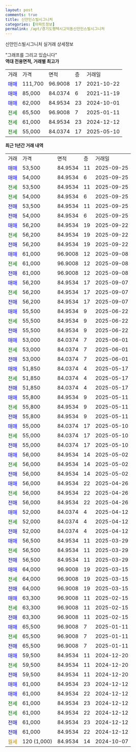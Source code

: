 ```yaml
---
layout: post
comments: true
title: 신안인스빌시그니처
categories: [아파트정보]
permalink: /apt/경기도평택시고덕동신안인스빌시그니처
---
```


신안인스빌시그니처 실거래 상세정보

<script type="text/javascript">
  google.charts.load('current', {'packages':['line', 'corechart']});
  google.charts.setOnLoadCallback(drawChart);

  function drawChart() {
    var data = new google.visualization.DataTable();
    data.addColumn('date', '거래일');
    data.addColumn('number', "매매");
    data.addColumn('number', "전세");
    data.addColumn('number', "전매");

    data.addRows([[new Date(Date.parse("2025-09-25")), 53500, null, null], [new Date(Date.parse("2025-09-25")), 54000, null, null], [new Date(Date.parse("2025-09-25")), null, 53500, null], [new Date(Date.parse("2025-09-25")), null, 54000, null], [new Date(Date.parse("2025-09-25")), null, null, 53500], [new Date(Date.parse("2025-09-25")), null, null, 54000], [new Date(Date.parse("2025-09-22")), 56200, null, null], [new Date(Date.parse("2025-09-22")), null, 56200, null], [new Date(Date.parse("2025-09-22")), null, null, 56200], [new Date(Date.parse("2025-09-08")), 61000, null, null], [new Date(Date.parse("2025-09-08")), null, 61000, null], [new Date(Date.parse("2025-09-08")), null, null, 61000], [new Date(Date.parse("2025-09-07")), 56200, null, null], [new Date(Date.parse("2025-09-07")), null, 56200, null], [new Date(Date.parse("2025-09-07")), null, null, 56200], [new Date(Date.parse("2025-06-22")), 55500, null, null], [new Date(Date.parse("2025-06-22")), null, 55500, null], [new Date(Date.parse("2025-06-22")), null, null, 55500], [new Date(Date.parse("2025-06-01")), 53000, null, null], [new Date(Date.parse("2025-06-01")), null, 53000, null], [new Date(Date.parse("2025-06-01")), null, null, 53000], [new Date(Date.parse("2025-05-17")), 51850, null, null], [new Date(Date.parse("2025-05-17")), null, 51850, null], [new Date(Date.parse("2025-05-17")), null, null, 51850], [new Date(Date.parse("2025-05-11")), 55800, null, null], [new Date(Date.parse("2025-05-11")), null, 55800, null], [new Date(Date.parse("2025-05-11")), null, null, 55800], [new Date(Date.parse("2025-05-10")), 55000, null, null], [new Date(Date.parse("2025-05-10")), null, 55000, null], [new Date(Date.parse("2025-05-10")), null, null, 55000], [new Date(Date.parse("2025-05-02")), 56000, null, null], [new Date(Date.parse("2025-05-02")), null, 56000, null], [new Date(Date.parse("2025-05-02")), null, null, 56000], [new Date(Date.parse("2025-04-26")), 56000, null, null], [new Date(Date.parse("2025-04-26")), null, 56000, null], [new Date(Date.parse("2025-04-26")), null, null, 56000], [new Date(Date.parse("2025-04-12")), 52000, null, null], [new Date(Date.parse("2025-04-12")), null, 52000, null], [new Date(Date.parse("2025-04-12")), null, null, 52000], [new Date(Date.parse("2025-03-29")), 56500, null, null], [new Date(Date.parse("2025-03-29")), null, 56500, null], [new Date(Date.parse("2025-03-29")), null, null, 56500], [new Date(Date.parse("2025-03-15")), 64000, null, null], [new Date(Date.parse("2025-03-15")), null, 64000, null], [new Date(Date.parse("2025-03-15")), null, null, 64000], [new Date(Date.parse("2025-02-15")), 63300, null, null], [new Date(Date.parse("2025-02-15")), null, 63300, null], [new Date(Date.parse("2025-02-15")), null, null, 63300], [new Date(Date.parse("2025-01-11")), 65500, null, null], [new Date(Date.parse("2025-01-11")), null, 65500, null], [new Date(Date.parse("2025-01-11")), null, null, 65500], [new Date(Date.parse("2024-12-20")), 59500, null, null], [new Date(Date.parse("2024-12-20")), null, 59500, null], [new Date(Date.parse("2024-12-20")), null, null, 59500], [new Date(Date.parse("2024-12-12")), 61000, null, null], [new Date(Date.parse("2024-12-12")), 61000, null, null], [new Date(Date.parse("2024-12-12")), null, 61000, null], [new Date(Date.parse("2024-12-12")), null, 61000, null], [new Date(Date.parse("2024-12-12")), null, null, 61000], [new Date(Date.parse("2024-12-12")), null, null, 61000], [new Date(Date.parse("2024-10-07")), null, null, null]]);

    var options = {
      hAxis: {
        format: 'yyyy/MM/dd'
      },    
      lineWidth: 0,
      pointsVisible: true,    
      title: '최근 1년간 유형별 실거래가 분포',
      legend: { position: 'bottom' }
    };

    var formatter = new google.visualization.NumberFormat({pattern:'###,###'} );
    formatter.format(data, 1);
    formatter.format(data, 2);
    
    setTimeout(function() {
        var chart = new google.visualization.LineChart(document.getElementById('columnchart_material'));
        chart.draw(data, (options));
        document.getElementById('loading').style.display = 'none';
    }, 200);
  }
</script>


<div id="loading" style="z-index:20; display: block; margin-left: 0px">"그래프를 그리고 있습니다"</div>
<div id="columnchart_material" style="width: 95%; margin-left: 0px; display: block"></div>
<!-- contents start -->
<b>역대 전용면적, 거래별 최고가</b>
<table class="sortable">
    <tr>
      <td>거래</td>
      <td>가격</td>
      <td>면적</td>
      <td>층</td>
      <td>거래일</td>
    </tr>
        <tr>
          <td><a style="color: blue">매매</a></td>
          <td>111,700</td>
          <td>96.9008</td>
          <td>17</td>
          <td>2021-10-22</td>
        </tr>            <tr>
          <td><a style="color: blue">매매</a></td>
          <td>85,000</td>
          <td>84.0374</td>
          <td>6</td>
          <td>2021-11-19</td>
        </tr>            <tr>
          <td><a style="color: blue">매매</a></td>
          <td>62,000</td>
          <td>84.9534</td>
          <td>23</td>
          <td>2024-10-01</td>
        </tr>        
        <tr>
              <td><a style="color: darkgreen">전세</a></td>
              <td>65,500</td>
              <td>96.9008</td>
              <td>7</td>
              <td>2025-01-11</td>
            </tr>            <tr>
              <td><a style="color: darkgreen">전세</a></td>
              <td>61,000</td>
              <td>84.9534</td>
              <td>23</td>
              <td>2024-12-12</td>
            </tr>            <tr>
              <td><a style="color: darkgreen">전세</a></td>
              <td>55,000</td>
              <td>84.0374</td>
              <td>17</td>
              <td>2025-05-10</td>
            </tr>        
    
</table>

<b>최근 1년간 거래 내역</b>

<table class="sortable">
    <tr>
      <td>거래</td>
      <td>가격</td>
      <td>면적</td>
      <td>층</td>
      <td>거래일</td>
    </tr>
    <tr>
      <td><a style="color: blue">매매</a></td>
      <td>53,500</td>
      <td>84.9534</td>
      <td>11</td>
      <td>2025-09-25</td>
    </tr>          <tr>
      <td><a style="color: blue">매매</a></td>
      <td>54,000</td>
      <td>84.9534</td>
      <td>6</td>
      <td>2025-09-25</td>
    </tr>          <tr>
      <td><a style="color: darkgreen">전세</a></td>
      <td>53,500</td>
      <td>84.9534</td>
      <td>11</td>
      <td>2025-09-25</td>
    </tr>          <tr>
      <td><a style="color: darkgreen">전세</a></td>
      <td>54,000</td>
      <td>84.9534</td>
      <td>6</td>
      <td>2025-09-25</td>
    </tr>          <tr>
      <td><a style="color: darkblue">전매</a></td>
      <td>53,500</td>
      <td>84.9534</td>
      <td>11</td>
      <td>2025-09-25</td>
    </tr>          <tr>
      <td><a style="color: darkblue">전매</a></td>
      <td>54,000</td>
      <td>84.9534</td>
      <td>6</td>
      <td>2025-09-25</td>
    </tr>          <tr>
      <td><a style="color: blue">매매</a></td>
      <td>56,200</td>
      <td>84.9534</td>
      <td>19</td>
      <td>2025-09-22</td>
    </tr>          <tr>
      <td><a style="color: darkgreen">전세</a></td>
      <td>56,200</td>
      <td>84.9534</td>
      <td>19</td>
      <td>2025-09-22</td>
    </tr>          <tr>
      <td><a style="color: darkblue">전매</a></td>
      <td>56,200</td>
      <td>84.9534</td>
      <td>19</td>
      <td>2025-09-22</td>
    </tr>          <tr>
      <td><a style="color: blue">매매</a></td>
      <td>61,000</td>
      <td>96.9008</td>
      <td>12</td>
      <td>2025-09-08</td>
    </tr>          <tr>
      <td><a style="color: darkgreen">전세</a></td>
      <td>61,000</td>
      <td>96.9008</td>
      <td>12</td>
      <td>2025-09-08</td>
    </tr>          <tr>
      <td><a style="color: darkblue">전매</a></td>
      <td>61,000</td>
      <td>96.9008</td>
      <td>12</td>
      <td>2025-09-08</td>
    </tr>          <tr>
      <td><a style="color: blue">매매</a></td>
      <td>56,200</td>
      <td>84.9534</td>
      <td>17</td>
      <td>2025-09-07</td>
    </tr>          <tr>
      <td><a style="color: darkgreen">전세</a></td>
      <td>56,200</td>
      <td>84.9534</td>
      <td>17</td>
      <td>2025-09-07</td>
    </tr>          <tr>
      <td><a style="color: darkblue">전매</a></td>
      <td>56,200</td>
      <td>84.9534</td>
      <td>17</td>
      <td>2025-09-07</td>
    </tr>          <tr>
      <td><a style="color: blue">매매</a></td>
      <td>55,500</td>
      <td>84.9534</td>
      <td>9</td>
      <td>2025-06-22</td>
    </tr>          <tr>
      <td><a style="color: darkgreen">전세</a></td>
      <td>55,500</td>
      <td>84.9534</td>
      <td>9</td>
      <td>2025-06-22</td>
    </tr>          <tr>
      <td><a style="color: darkblue">전매</a></td>
      <td>55,500</td>
      <td>84.9534</td>
      <td>9</td>
      <td>2025-06-22</td>
    </tr>          <tr>
      <td><a style="color: blue">매매</a></td>
      <td>53,000</td>
      <td>84.0374</td>
      <td>7</td>
      <td>2025-06-01</td>
    </tr>          <tr>
      <td><a style="color: darkgreen">전세</a></td>
      <td>53,000</td>
      <td>84.0374</td>
      <td>7</td>
      <td>2025-06-01</td>
    </tr>          <tr>
      <td><a style="color: darkblue">전매</a></td>
      <td>53,000</td>
      <td>84.0374</td>
      <td>7</td>
      <td>2025-06-01</td>
    </tr>          <tr>
      <td><a style="color: blue">매매</a></td>
      <td>51,850</td>
      <td>84.0374</td>
      <td>4</td>
      <td>2025-05-17</td>
    </tr>          <tr>
      <td><a style="color: darkgreen">전세</a></td>
      <td>51,850</td>
      <td>84.0374</td>
      <td>4</td>
      <td>2025-05-17</td>
    </tr>          <tr>
      <td><a style="color: darkblue">전매</a></td>
      <td>51,850</td>
      <td>84.0374</td>
      <td>4</td>
      <td>2025-05-17</td>
    </tr>          <tr>
      <td><a style="color: blue">매매</a></td>
      <td>55,800</td>
      <td>84.9534</td>
      <td>9</td>
      <td>2025-05-11</td>
    </tr>          <tr>
      <td><a style="color: darkgreen">전세</a></td>
      <td>55,800</td>
      <td>84.9534</td>
      <td>9</td>
      <td>2025-05-11</td>
    </tr>          <tr>
      <td><a style="color: darkblue">전매</a></td>
      <td>55,800</td>
      <td>84.9534</td>
      <td>9</td>
      <td>2025-05-11</td>
    </tr>          <tr>
      <td><a style="color: blue">매매</a></td>
      <td>55,000</td>
      <td>84.0374</td>
      <td>17</td>
      <td>2025-05-10</td>
    </tr>          <tr>
      <td><a style="color: darkgreen">전세</a></td>
      <td>55,000</td>
      <td>84.0374</td>
      <td>17</td>
      <td>2025-05-10</td>
    </tr>          <tr>
      <td><a style="color: darkblue">전매</a></td>
      <td>55,000</td>
      <td>84.0374</td>
      <td>17</td>
      <td>2025-05-10</td>
    </tr>          <tr>
      <td><a style="color: blue">매매</a></td>
      <td>56,000</td>
      <td>84.9534</td>
      <td>14</td>
      <td>2025-05-02</td>
    </tr>          <tr>
      <td><a style="color: darkgreen">전세</a></td>
      <td>56,000</td>
      <td>84.9534</td>
      <td>14</td>
      <td>2025-05-02</td>
    </tr>          <tr>
      <td><a style="color: darkblue">전매</a></td>
      <td>56,000</td>
      <td>84.9534</td>
      <td>14</td>
      <td>2025-05-02</td>
    </tr>          <tr>
      <td><a style="color: blue">매매</a></td>
      <td>56,000</td>
      <td>84.9534</td>
      <td>22</td>
      <td>2025-04-26</td>
    </tr>          <tr>
      <td><a style="color: darkgreen">전세</a></td>
      <td>56,000</td>
      <td>84.9534</td>
      <td>22</td>
      <td>2025-04-26</td>
    </tr>          <tr>
      <td><a style="color: darkblue">전매</a></td>
      <td>56,000</td>
      <td>84.9534</td>
      <td>22</td>
      <td>2025-04-26</td>
    </tr>          <tr>
      <td><a style="color: blue">매매</a></td>
      <td>52,000</td>
      <td>84.0374</td>
      <td>4</td>
      <td>2025-04-12</td>
    </tr>          <tr>
      <td><a style="color: darkgreen">전세</a></td>
      <td>52,000</td>
      <td>84.0374</td>
      <td>4</td>
      <td>2025-04-12</td>
    </tr>          <tr>
      <td><a style="color: darkblue">전매</a></td>
      <td>52,000</td>
      <td>84.0374</td>
      <td>4</td>
      <td>2025-04-12</td>
    </tr>          <tr>
      <td><a style="color: blue">매매</a></td>
      <td>56,500</td>
      <td>84.9534</td>
      <td>11</td>
      <td>2025-03-29</td>
    </tr>          <tr>
      <td><a style="color: darkgreen">전세</a></td>
      <td>56,500</td>
      <td>84.9534</td>
      <td>11</td>
      <td>2025-03-29</td>
    </tr>          <tr>
      <td><a style="color: darkblue">전매</a></td>
      <td>56,500</td>
      <td>84.9534</td>
      <td>11</td>
      <td>2025-03-29</td>
    </tr>          <tr>
      <td><a style="color: blue">매매</a></td>
      <td>64,000</td>
      <td>96.9008</td>
      <td>19</td>
      <td>2025-03-15</td>
    </tr>          <tr>
      <td><a style="color: darkgreen">전세</a></td>
      <td>64,000</td>
      <td>96.9008</td>
      <td>19</td>
      <td>2025-03-15</td>
    </tr>          <tr>
      <td><a style="color: darkblue">전매</a></td>
      <td>64,000</td>
      <td>96.9008</td>
      <td>19</td>
      <td>2025-03-15</td>
    </tr>          <tr>
      <td><a style="color: blue">매매</a></td>
      <td>63,300</td>
      <td>96.9008</td>
      <td>11</td>
      <td>2025-02-15</td>
    </tr>          <tr>
      <td><a style="color: darkgreen">전세</a></td>
      <td>63,300</td>
      <td>96.9008</td>
      <td>11</td>
      <td>2025-02-15</td>
    </tr>          <tr>
      <td><a style="color: darkblue">전매</a></td>
      <td>63,300</td>
      <td>96.9008</td>
      <td>11</td>
      <td>2025-02-15</td>
    </tr>          <tr>
      <td><a style="color: blue">매매</a></td>
      <td>65,500</td>
      <td>96.9008</td>
      <td>7</td>
      <td>2025-01-11</td>
    </tr>          <tr>
      <td><a style="color: darkgreen">전세</a></td>
      <td>65,500</td>
      <td>96.9008</td>
      <td>7</td>
      <td>2025-01-11</td>
    </tr>          <tr>
      <td><a style="color: darkblue">전매</a></td>
      <td>65,500</td>
      <td>96.9008</td>
      <td>7</td>
      <td>2025-01-11</td>
    </tr>          <tr>
      <td><a style="color: blue">매매</a></td>
      <td>59,500</td>
      <td>84.9534</td>
      <td>11</td>
      <td>2024-12-20</td>
    </tr>          <tr>
      <td><a style="color: darkgreen">전세</a></td>
      <td>59,500</td>
      <td>84.9534</td>
      <td>11</td>
      <td>2024-12-20</td>
    </tr>          <tr>
      <td><a style="color: darkblue">전매</a></td>
      <td>59,500</td>
      <td>84.9534</td>
      <td>11</td>
      <td>2024-12-20</td>
    </tr>          <tr>
      <td><a style="color: blue">매매</a></td>
      <td>61,000</td>
      <td>84.9534</td>
      <td>23</td>
      <td>2024-12-12</td>
    </tr>          <tr>
      <td><a style="color: blue">매매</a></td>
      <td>61,000</td>
      <td>84.9534</td>
      <td>22</td>
      <td>2024-12-12</td>
    </tr>          <tr>
      <td><a style="color: darkgreen">전세</a></td>
      <td>61,000</td>
      <td>84.9534</td>
      <td>23</td>
      <td>2024-12-12</td>
    </tr>          <tr>
      <td><a style="color: darkgreen">전세</a></td>
      <td>61,000</td>
      <td>84.9534</td>
      <td>22</td>
      <td>2024-12-12</td>
    </tr>          <tr>
      <td><a style="color: darkblue">전매</a></td>
      <td>61,000</td>
      <td>84.9534</td>
      <td>23</td>
      <td>2024-12-12</td>
    </tr>          <tr>
      <td><a style="color: darkblue">전매</a></td>
      <td>61,000</td>
      <td>84.9534</td>
      <td>22</td>
      <td>2024-12-12</td>
    </tr>          <tr>
      <td><a style="color: darkgoldenrod">월세</a></td>
      <td>120 (1,000)</td>
      <td>84.9534</td>
      <td>14</td>
      <td>2024-10-07</td>
    </tr>      </table>
<!-- contents end -->    

